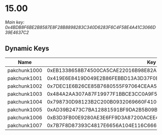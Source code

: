 # 15.00

###### *Main key: 0x4BDB8F6BE2B8587E8F28B8898283C340D6283F6C4F58E4A41C3066D39E4637C2*

## Dynamic Keys

| Name         | Key                                                                |
|--------------|--------------------------------------------------------------------|
| pakchunk1000 | 0xEB1338658B74500CA5CAE22016B98E82AE1F6151F60A113340D725F0A190174A |
| pakchunk1001 | 0x419E6E8419D049E2B86FEBBD13A3D37F0EE3DAC70F3133D7E1F153389588C043 |
| pakchunk1002 | 0x7DEC1E6B26CE85B7680555F97064CEAA5C788DFDC674F98A6A711F726DEDB943 |
| pakchunk1003 | 0x484A2AA307A87F19977F1BBCE3CC0A9F550987053BA10DB0D85D2506CB7E1675 |
| pakchunk1004 | 0x798730D98123B2C200B0932069660F41008115C46FBE48FD5A845557E3F7701A |
| pakchunk1005 | 0xAD39B2473C7BA12881591BF9DA2B5B09B00594B232ED6E9D6680DC7F24CC9B2A |
| pakchunk1006 | 0xB3D3FB00E9280AE3E6FF9D3A87200ACEE45A221D31CD5F5864E378A03B3B1A86 |
| pakchunk1007 | 0x7B7F8D87393C4817E6656A104E116C6669F226CD80A09F8B40380CCF8E580141 |
